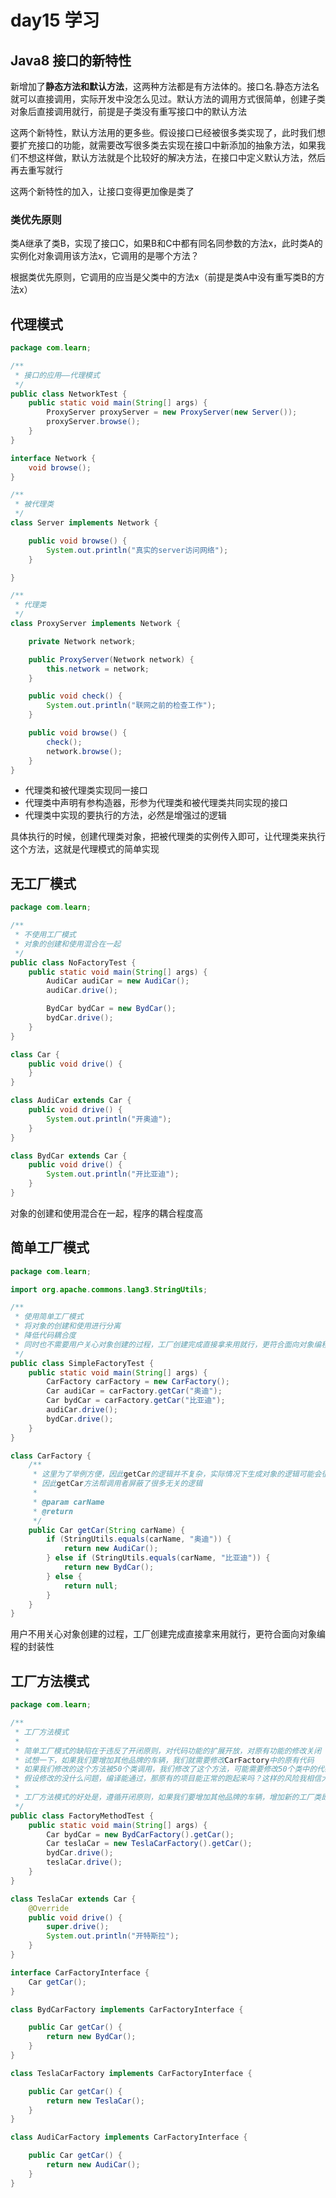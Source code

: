 # day15 学习

## Java8 接口的新特性

新增加了**静态方法和默认方法**，这两种方法都是有方法体的。接口名.静态方法名就可以直接调用，实际开发中没怎么见过。默认方法的调用方式很简单，创建子类对象后直接调用就行，前提是子类没有重写接口中的默认方法

这两个新特性，默认方法用的更多些。假设接口已经被很多类实现了，此时我们想要扩充接口的功能，就需要改写很多类去实现在接口中新添加的抽象方法，如果我们不想这样做，默认方法就是个比较好的解决方法，在接口中定义默认方法，然后再去重写就行

这两个新特性的加入，让接口变得更加像是类了

### 类优先原则

类A继承了类B，实现了接口C，如果B和C中都有同名同参数的方法x，此时类A的实例化对象调用该方法x，它调用的是哪个方法？

根据类优先原则，它调用的应当是父类中的方法x（前提是类A中没有重写类B的方法x）

## 代理模式

```java
package com.learn;

/**
 * 接口的应用——代理模式
 */
public class NetworkTest {
    public static void main(String[] args) {
        ProxyServer proxyServer = new ProxyServer(new Server());
        proxyServer.browse();
    }
}

interface Network {
    void browse();
}

/**
 * 被代理类
 */
class Server implements Network {

    public void browse() {
        System.out.println("真实的server访问网络");
    }

}

/**
 * 代理类
 */
class ProxyServer implements Network {

    private Network network;

    public ProxyServer(Network network) {
        this.network = network;
    }

    public void check() {
        System.out.println("联网之前的检查工作");
    }

    public void browse() {
        check();
        network.browse();
    }
}
```

- 代理类和被代理类实现同一接口
- 代理类中声明有参构造器，形参为代理类和被代理类共同实现的接口
- 代理类中实现的要执行的方法，必然是增强过的逻辑

具体执行的时候，创建代理类对象，把被代理类的实例传入即可，让代理类来执行这个方法，这就是代理模式的简单实现

## 无工厂模式

```java
package com.learn;

/**
 * 不使用工厂模式
 * 对象的创建和使用混合在一起
 */
public class NoFactoryTest {
    public static void main(String[] args) {
        AudiCar audiCar = new AudiCar();
        audiCar.drive();

        BydCar bydCar = new BydCar();
        bydCar.drive();
    }
}

class Car {
    public void drive() {
    }
}

class AudiCar extends Car {
    public void drive() {
        System.out.println("开奥迪");
    }
}

class BydCar extends Car {
    public void drive() {
        System.out.println("开比亚迪");
    }
}
```

对象的创建和使用混合在一起，程序的耦合程度高

## 简单工厂模式

```java
package com.learn;

import org.apache.commons.lang3.StringUtils;

/**
 * 使用简单工厂模式
 * 将对象的创建和使用进行分离
 * 降低代码耦合度
 * 同时也不需要用户关心对象创建的过程，工厂创建完成直接拿来用就行，更符合面向对象编程的封装性
 */
public class SimpleFactoryTest {
    public static void main(String[] args) {
        CarFactory carFactory = new CarFactory();
        Car audiCar = carFactory.getCar("奥迪");
        Car bydCar = carFactory.getCar("比亚迪");
        audiCar.drive();
        bydCar.drive();
    }
}

class CarFactory {
    /**
     * 这里为了举例方便，因此getCar的逻辑并不复杂，实际情况下生成对象的逻辑可能会很复杂
     * 因此getCar方法帮调用者屏蔽了很多无关的逻辑
     *
     * @param carName
     * @return
     */
    public Car getCar(String carName) {
        if (StringUtils.equals(carName, "奥迪")) {
            return new AudiCar();
        } else if (StringUtils.equals(carName, "比亚迪")) {
            return new BydCar();
        } else {
            return null;
        }
    }
}
```

用户不用关心对象创建的过程，工厂创建完成直接拿来用就行，更符合面向对象编程的封装性

## 工厂方法模式

```java
package com.learn;

/**
 * 工厂方法模式
 *
 * 简单工厂模式的缺陷在于违反了开闭原则，对代码功能的扩展开放，对原有功能的修改关闭
 * 试想一下，如果我们要增加其他品牌的车辆，我们就需要修改CarFactory中的原有代码
 * 如果我们修改的这个方法被50个类调用，我们修改了这个方法，可能需要修改50个类中的代码
 * 假设修改的没什么问题，编译能通过，那原有的项目能正常的跑起来吗？这样的风险我相信大多数人都不愿意接受
 *
 * 工厂方法模式的好处是，遵循开闭原则，如果我们要增加其他品牌的车辆，增加新的工厂类即可，无需修改原有代码
 */
public class FactoryMethodTest {
    public static void main(String[] args) {
        Car bydCar = new BydCarFactory().getCar();
        Car teslaCar = new TeslaCarFactory().getCar();
        bydCar.drive();
        teslaCar.drive();
    }
}

class TeslaCar extends Car {
    @Override
    public void drive() {
        super.drive();
        System.out.println("开特斯拉");
    }
}

interface CarFactoryInterface {
    Car getCar();
}

class BydCarFactory implements CarFactoryInterface {

    public Car getCar() {
        return new BydCar();
    }
}

class TeslaCarFactory implements CarFactoryInterface {

    public Car getCar() {
        return new TeslaCar();
    }
}

class AudiCarFactory implements CarFactoryInterface {

    public Car getCar() {
        return new AudiCar();
    }
}
```

